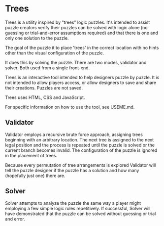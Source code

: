 Trees
=====

Trees is a utility inspired by "trees" logic puzzles.  It's intended to assist puzzle creators verify their puzzles can be solved with logic alone (no guessing or trial-and-error assumptions required) and that there is one and only one solution to the puzzle.

The goal of the puzzle it to place 'trees' in the correct location with no hints other than the visual configuration of the puzzle.

It does this by solving the puzzle.  There are two modes, validator and solver.  Both used from a single front-end.

Trees is an interactive tool intended to help designers puzzle by puzzle.  It is not intended to allow players access, or allow designers to save and share their creations.  Puzzles are not saved.

Trees uses HTML, CSS and JavaScript.

For specific information on how to use the tool, see USEME.md.

Validator
---------

Validator employs a recursive brute force approach, assigning trees beginning with an arbitrary location.  The next tree is assigned to the next legal position and the process is repeated until the puzzle is solved or the current branch becomes invalid.  The configuration of the puzzle is ignored in the placement of trees.

Because every permutation of tree arrangements is explored Validator will tell the puzzle designer if the puzzle has a solution and how many (hopefully just one) there are.

Solver
------

Solver attempts to analyze the puzzle the same way a player might employing a few simple logic rules repetitively.  If successful, Solver will have demonstrated that the puzzle can be solved without guessing or trial and error.
